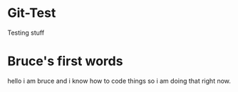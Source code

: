 # Git-Test
Testing stuff

# Bruce's first words

hello i am bruce and i know how to code things so i am doing that right now.